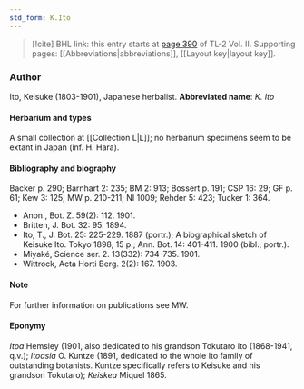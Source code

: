 ```yaml
---
std_form: K.Ito
---
```


> [!cite] BHL link: this entry starts at [page 390](https://www.biodiversitylibrary.org/page/33068632) of TL-2 Vol. II.
> Supporting pages: [[Abbreviations|abbreviations]], [[Layout key|layout key]].

### Author

Ito, Keisuke (1803-1901), Japanese herbalist. 
**Abbreviated name**: *K. Ito*

#### Herbarium and types

A small collection at [[Collection L|L]]; no herbarium specimens seem to be extant in Japan (inf. H. Hara).

#### Bibliography and biography

Backer p. 290; Barnhart 2: 235; BM 2: 913; Bossert p. 191; CSP 16: 29; GF p. 61; Kew 3: 125; MW p. 210-211; NI 1009; Rehder 5: 423; Tucker 1: 364.
- Anon., Bot. Z. 59(2): 112. 1901.
- Britten, J. Bot. 32: 95. 1894.
- Ito, T., J. Bot. 25: 225-229. 1887 (portr.); A biographical sketch of Keisuke Ito. Tokyo 1898, 15 p.; Ann. Bot. 14: 401-411. 1900 (bibl., portr.).
- Miyaké, Science ser. 2. 13(332): 734-735. 1901.
- Wittrock, Acta Horti Berg. 2(2): 167. 1903.

#### Note

For further information on publications see MW.

#### Eponymy

*Itoa* Hemsley (1901, also dedicated to his grandson Tokutaro Ito (1868-1941, q.v.); *Itoasia* O. Kuntze (1891, dedicated to the whole Ito family of outstanding botanists. Kuntze specifically refers to Keisuke and his grandson Tokutaro); *Keiskea* Miquel 1865.

